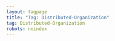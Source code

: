 ```yaml
---
layout: tagpage
title: "Tag: Distributed-Organization"
tag: Distributed-Organization
robots: noindex
---
```

